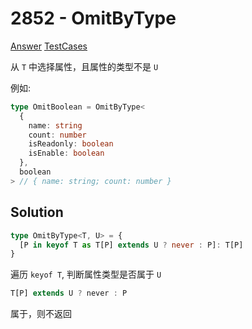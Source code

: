 # 2852 - OmitByType

[Answer](https://github.com/lybenson/ts-checker/blob/master/src/2852-medium-omitbytype/template.ts) [TestCases](https://github.com/lybenson/ts-checker/blob/master/src/2852-medium-omitbytype/test-cases.ts)

从 `T` 中选择属性，且属性的类型不是 `U`

例如:

```typescript
type OmitBoolean = OmitByType<
  {
    name: string
    count: number
    isReadonly: boolean
    isEnable: boolean
  },
  boolean
> // { name: string; count: number }
```

## Solution

```ts
type OmitByType<T, U> = {
  [P in keyof T as T[P] extends U ? never : P]: T[P]
}
```

遍历 `keyof T`, 判断属性类型是否属于 `U`

```ts
T[P] extends U ? never : P
```

属于，则不返回
